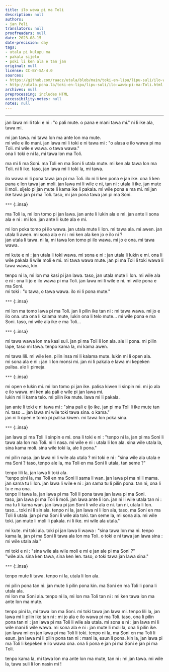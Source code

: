 ```yaml
---
title: ilo wawa pi ma Toli
description: null
authors:
- jan Peli
translators: null
proofreaders: null
date: 2023-08-15
date-precision: day
tags:
- utala pi kulupu ma
- pakala sijelo
- poki li ken ala e tan jan
original: null
license: CC-BY-SA-4.0
sources:
- https://github.com/raacz/utala/blob/main/toki-en-lipu/lipu-suli/ilo-wawa-pi-ma-Toli.md
- http://utala.pona.la/toki-en-lipu/lipu-suli/ilo-wawa-pi-ma-Toli.html
archives: null
preprocessing: includes HTML
accessibility-notes: null
notes: null
---
```


<style>
  .insa {
  text-align:center;
}
</style>

***

jan lawa mi li toki e ni : "o pali mute. o pana e mani tawa mi." ni li ike ala, tawa mi.  

mi jan tawa. mi tawa lon ma ante lon ma mute.   
mi wile e ilo mani. jan lawa mi li toki e ni tawa mi : "o alasa e ilo wawa pi ma Toli. mi wile e wawa. o tawa wawa."  
ona li toki e ni la, mi tawa lon ma Toli.  

ma mi li ma Soni. ma Toli en ma Soni li utala mute. mi ken ala tawa lon ma Toli. ni li ike. taso, jan lawa mi li toki la, mi tawa.  

ilo wawa ni li pona tawa jan pi ma Toli. ilo ni li ken pona e jan ike. ona li ken pana e lon tawa jan moli. jan lawa mi li wile e ni, tan ni : utala li ike. jan mute li moli. sijelo pi jan mute li kama ike li pakala. mi wile pona e ma mi. mi jan ike tawa jan pi ma Toli. taso, mi jan pona tawa jan pi ma Soni.  

 `***`
 {:.insa}

ma Toli la, mi lon tomo pi jan lawa. jan ante li lukin ala e mi. jan ante li sona ala e ni : mi lon. jan ante li kute ala e mi.  
 
mi lon poka tomo pi ilo wawa. jan utala mute li lon. mi tawa ala. mi awen. jan utala li awen. mi sona ala e ni : mi ken ala ken jo e ilo ni ?  
jan utala li tawa. ni la, mi tawa lon tomo pi ilo wawa. mi jo e ona. mi tawa wawa.  

mi kute e ni : jan utala li toki wawa. mi sona e ni : jan utala li lukin e mi. ona li wile pakala li wile moli e mi. mi tawa wawa mute. jan pi ma Toli li toki wawa li tawa wawa, kin.  

tenpo ni la, mi lon ma kasi pi jan lawa. taso, jan utala mute li lon. mi wile ala e ni : ona li jo e ilo wawa pi ma Toli. jan lawa mi li wile e ni. mi wile pona e ma Soni.   
mi toki : "o tawa, o tawa wawa. ilo ni li pona mute." 


 `***`
 {:.insa}


mi lon ma tomo lawa pi ma Toli. jan li pilin ike tan ni : mi tawa wawa. mi jo e ilo ona. uta ona li kalama mute, lukin ona li telo mute... mi wile pona e ma Soni. taso, mi wile ala ike e ma Toli... 

 `***`
 {:.insa}

mi tawa wawa lon ma kasi suli. jan pi ma Toli li lon ala. ale li pona. mi pilin lape, taso mi tawa. tenpo kama la, mi kama awen. 


mi tawa lili. mi wile len. pilin insa mi li kalama mute. lukin mi li open ala.   
mi sona ala e ni : jan li lon monsi mi. jan ni li  pakala e lawa mi kepeken palisa. ale li pimeja.  

 

 `***`
 {:.insa}

mi open e lukin mi. mi lon tomo pi jan ike. palisa kiwen li sinpin mi. mi jo ala e ilo wawa. mi ken ala pali e wile pi jan lawa mi.   
lukin mi li kama telo. mi pilin ike mute. lawa mi li pakala.  

jan ante li toki e ni tawa mi : "sina pali e ijo ike. jan pi ma Toli li ike mute tan ni. taso ... jan lawa mi wile toki tawa sina. o kama."   
jan ni li open e tomo pi palisa kiwen. mi tawa lon poka sina.  

 

 `***`
 {:.insa}

 

jan lawa pi ma Toli li sinpin e mi. ona li toki e ni : "tenpo ni la, jan pi ma Soni li tawa ala lon ma Toli. ni li nasa. mi wile e ni : utala li lon ala. sina wile utala la, sina kama moli. sina wile toki la, ale li pona." 

mi pilin nasa. jan lawa ni li wile ala utala ? mi toki e ni : "sina wile ala utala e ma Soni ? taso, tenpo ale la, ma Toli en ma Soni li utala, tan seme ?" 

tenpo lili la, jan lawa li toki ala.    
"tenpo pini la, ma Toli en ma Soni li sama li wan. jan lawa pi ma ni li mama. jan sama tu li lon. jan lawa li wile e ni : jan sama tu li pilin pona. tan ni, ona li tu e ma ona.    
tenpo li tawa la, jan lawa pi ma Toli li pona tawa jan lawa pi ma Soni.    
taso, jan lawa pi ma Toli li moli. jan lawa ante li lon. jan ni li wile utala tan ni : ma tu li kama wan. jan lawa pi jan Soni li wile ala e ni. tan ni, utala li lon. taso... toki ni li sin ala. tenpo ni la, jan lawa ni li lon ala, taso, ma Soni en ma Toli li utala. jan pi ma Soni li wile ala toki. tan seme la, mi sona ala. mi wile toki. jan mute li moli li pakala. ni li ike. mi wile ala utala." 


mi kute. mi toki ala. toki pi jan lawa li wawa : "sina tawa lon ma ni. tenpo kama la, jan pi ma Soni li tawa ala lon ma Toli. o toki e ni tawa jan lawa sina : mi wile utala ala." 

mi toki e ni : "sina wile ala wile moli e mi e jan ale pi ma Soni ?"    
"wile ala. sina ken tawa, sina ken len. taso, o toki tawa jan lawa sina."  

 

 `***`
 {:.insa}

 

tenpo mute li tawa. tenpo ni la, utala li lon ala.  

mi pilin pona tan ni. jan mute li pilin pona kin. ma Soni en ma Toli li pona li utala ala.  
mi lon ma Soni ala. tenpo ni la, mi lon ma Toli tan ni : mi ken tawa lon ma ante lon ma mute.  

tenpo pini la, mi tawa lon ma Soni. mi toki tawa jan lawa mi. tenpo lili la, jan lawa mi li pilin ike tan ni : mi jo ala e ilo wawa pi ma Toli. taso, ona li pilin pona tan ni : jan lawa pi ma Toli li wile ala utala. mi sona e ni : jan lawa mi li wile mani li wile wawa. mi sona ala e ni : jan mute li moli la, ona li pilin ike. jan lawa mi en jan lawa pi ma Toli li toki. tenpo ni la, ma Soni en ma Toli li esun. jan lawa mi li pilin pona tan ni : mani la, esun li pona. kin la, jan lawa pi ma Toli li kepeken e ilo wawa ona. ona li pona e jan pi ma Soni e jan pi ma Toli. 

tenpo kama la, mi tawa lon ma ante lon ma mute, tan ni : mi jan tawa. mi wile la, tawa suli li lon nasin mi !